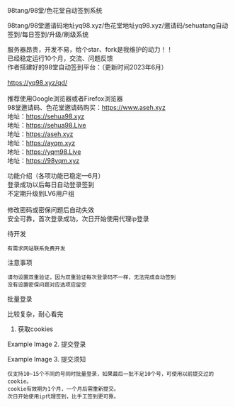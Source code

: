 98tang/98堂/色花堂自动签到系统

98tang/98堂邀请码地址yq98.xyz/色花堂地址yq98.xyz/邀请码/sehuatang自动签到/每日签到/升级/刷级系统 <br>

服务器昂贵，开发不易，给个star、fork是我维护的动力！！<br>
已经稳定运行10个月，交流、问题反馈<br>
作者搭建好的98堂自动签到平台：（更新时间2023年6月）<br>
<br>
https://yq98.xyz/qd/<br>
<br>
推荐使用Google浏览器或者Firefox浏览器<br>
98堂邀请码、色花堂邀请码购买：https://www.aseh.xyz<br>
地址：https://sehua98.xyz<br>
地址：https://sehua98.Live<br>
地址：https://aseh.xyz<br>
地址：https://ayqm.xyz<br>
地址：https://yqm98.Live <br>
地址：https://98yqm.xyz<br>

功能介绍（各项功能已稳定—6月）<br>
    登录成功以后每日自动登录签到<br>
    不定期升级到LV6用户组<br><br>
    修改密码或密保问题后自动失效<br>
    安全可靠，首次登录成功，次日开始使用代理ip登录<br>

待开发<br>

    有需求网站联系免费开发

注意事项

    请勿设置双重验证，因为双重验证每次登录码不一样，无法完成自动签到
    没有设置密保问题对应选项应留空

批量登录

比较复杂，耐心看完
1. 获取cookies

Example Image
2. 提交登录

Example Image
3. 提交须知

    仅支持10~15个不同的号同时批量登录，如果最后一批不足10个号，可使用以前提交过的cookie。
    cookie有效期为1个月，一个月后需重新提交。
    次日开始使用ip代理签到，比手工签到更可靠。
